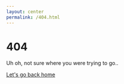 ```yaml
---
layout: center
permalink: /404.html
---
```


# 404

Uh oh, not sure where you were trying to go..

<div class="mt3">
  <a href="{{ site.baseurl }}/" class="button button-blue button-big">Let's go back home</a>
</div>
